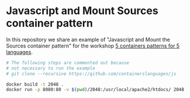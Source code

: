 # Javascript and Mount Sources container pattern

In this repository we share an example of "Javascript and Mount the Sources container pattern" for the workshop [5 containers patterns for 5 languages](https://l0rd.github.io/talks/containers-and-languages/index_en.html).

```bash
# The following steps are commented out because
# not necessary to run the example
# git clone --recursive https://github.com/containerslanguages/js

docker build -t 2048 .
docker run -p 8080:80 -v $(pwd)/2048:/usr/local/apache2/htdocs/ 2048
```
